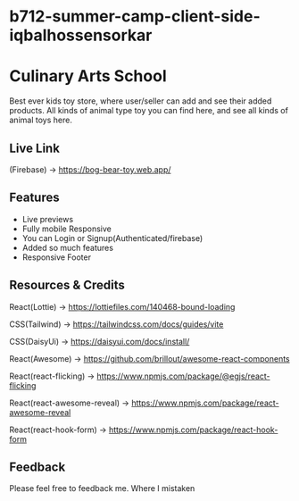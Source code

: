 # b712-summer-camp-client-side-iqbalhossensorkar

# Culinary Arts School 
Best ever kids toy store, where user/seller can add and see their added products. All kinds of animal type toy you can find here, and see all kinds of animal toys here.    

## Live Link

(Firebase) -> https://bog-bear-toy.web.app/


## Features

- Live previews
- Fully mobile Responsive
- You can Login or Signup(Authenticated/firebase)
- Added so much features
- Responsive Footer


## Resources & Credits
React(Lottie) -> https://lottiefiles.com/140468-bound-loading

CSS(Tailwind) -> https://tailwindcss.com/docs/guides/vite

CSS(DaisyUi) -> https://daisyui.com/docs/install/

React(Awesome) -> https://github.com/brillout/awesome-react-components

React(react-flicking) -> https://www.npmjs.com/package/@egjs/react-flicking

React(react-awesome-reveal) -> https://www.npmjs.com/package/react-awesome-reveal

React(react-hook-form) -> https://www.npmjs.com/package/react-hook-form





## Feedback

Please feel free to feedback me. Where I mistaken

